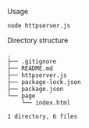 
Usage

```
node httpserver.js
```

Directory structure

```
.
├── .gitignore
├── README.md
├── httpserver.js
├── package-lock.json
├── package.json
└── page
    └── index.html

1 directory, 6 files
```
